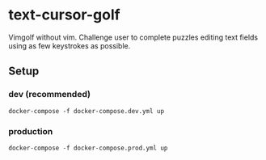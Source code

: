 # text-cursor-golf
Vimgolf without vim. Challenge user to complete puzzles editing text fields using as few keystrokes as possible.

## Setup

### dev (recommended)
`docker-compose -f docker-compose.dev.yml up`

### production
`docker-compose -f docker-compose.prod.yml up`

